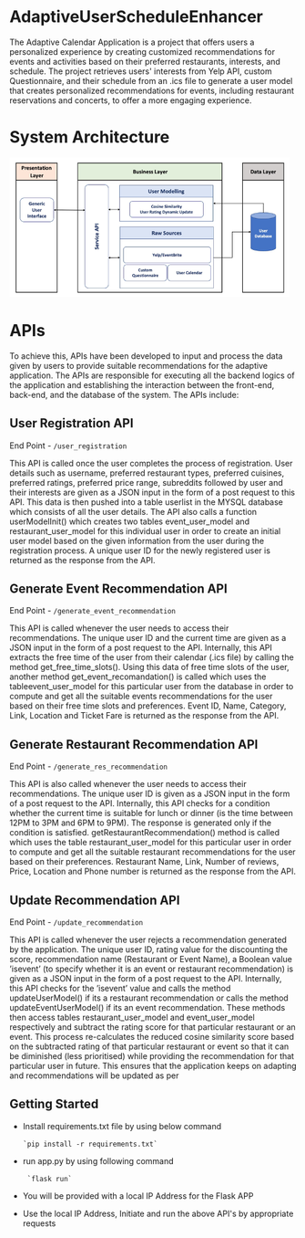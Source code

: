 # AdaptiveUserScheduleEnhancer #

The Adaptive Calendar Application is a project that offers users a personalized experience by creating customized recommendations for events and activities based on their preferred restaurants, interests, and schedule. The project retrieves users' interests from Yelp API, custom Questionnaire, and their schedule from an .ics file to generate a user model that creates personalized recommendations for events, including restaurant reservations and concerts, to offer a more engaging experience.

# System Architecture #

![Screenshot](architecture.png)

# APIs #

To achieve this, APIs have been developed to input and process the data given by users to provide suitable recommendations for the adaptive application. The APIs are responsible for executing all the backend logics of the application and establishing the interaction between the front-end, back-end, and the database of the system. The APIs include:

## User Registration API ##

End Point - `/user_registration`

This API is called once the user completes the process of registration. User details
such as username, preferred restaurant types, preferred cuisines, preferred ratings,
preferred price range, subreddits followed by user and their interests are given as a
JSON input in the form of a post request to this API. This data is then pushed into
a table userlist in the MYSQL database which consists of all the user details. The
API also calls a function userModelInit() which creates two tables event_user_model
and restaurant_user_model for this individual user in order to create an initial user
model based on the given information from the user during the registration process.
A unique user ID for the newly registered user is returned as the response from the
API.

## Generate Event Recommendation API ##

End Point - `/generate_event_recommendation`


This API is called whenever the user needs to access their recommendations. The
unique user ID and the current time are given as a JSON input in the form of a post
request to the API. Internally, this API extracts the free time of the user from their
calendar (.ics file) by calling the method get_free_time_slots(). Using this data
of free time slots of the user, another method get_event_recomandation() is called
which uses the tableevent_user_model for this particular user from the database in
order to compute and get all the suitable events recommendations for the user based
on their free time slots and preferences. Event ID, Name, Category, Link, Location
and Ticket Fare is returned as the response from the API.

## Generate Restaurant Recommendation API ##

End Point - `/generate_res_recommendation`


This API is also called whenever the user needs to access their recommendations.
The unique user ID is given as a JSON input in the form of a post request to the API.
Internally, this API checks for a condition whether the current time is suitable for
lunch or dinner (is the time between 12PM to 3PM and 6PM to 9PM). The response is
generated only if the condition is satisfied. getRestaurantRecommendation() method
is called which uses the table restaurant_user_model for this particular user in order
to compute and get all the suitable restaurant recommendations for the user based on
their preferences. Restaurant Name, Link, Number of reviews, Price, Location and
Phone number is returned as the response from the API.

## Update Recommendation API ##

End Point - `/update_recommendation`


This API is called whenever the user rejects a recommendation generated by the
application. The unique user ID, rating value for the discounting the score, recommendation name (Restaurant or Event Name), a Boolean value ’isevent’ (to specify
whether it is an event or restaurant recommendation) is given as a JSON input in the
form of a post request to the API. Internally, this API checks for the ’isevent’ value
and calls the method updateUserModel() if its a restaurant recommendation or calls
the method updateEventUserModel() if its an event recommendation. These methods then access tables restaurant_user_model and event_user_model respectively
and subtract the rating score for that particular restaurant or an event. This process re-calculates the reduced cosine similarity score based on the subtracted rating
of that particular restaurant or event so that it can be diminished (less prioritised)
while providing the recommendation for that particular user in future. This ensures
that the application keeps on adapting and recommendations will be updated as per

## Getting Started ##

 - Install requirements.txt file by using below command
 
       `pip install -r requirements.txt`

 - run app.py by using following command
 
        `flask run`

 - You will be provided with a local IP Address for the Flask APP

 - Use the local IP Address, Initiate and run the above API's by appropriate requests


